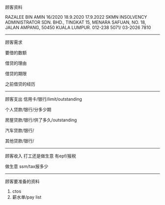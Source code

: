 顾客资料

RAZALEE BIN AMIN 16/2020 18.9.2020 17.9.2022 SKMN INSOLVENCY ADMINISTRATOR SDN. BHD., TINGKAT 15, MENARA SAFUAN, NO. 18, JALAN AMPANG, 50450 KUALA LUMPUR. 012-238 5071/ 03-2026 7810

-----------------
顾客需求


要借的数额

借贷的理由

借贷的期限

之前借贷的经历


--------------
顾客支出
信用卡/银行/limit/outstanding


个人贷款/银行/分多少期

房屋贷款/银行/供了多久/outstanding

汽车贷款/银行/


其他贷款/银行/

-----------
顾客收入
打工还是做生意
有epf/报税

做生意 ssm/tax报多少

-------
顾客要准备的资料
1. ctos
2. 薪水单/pay list




